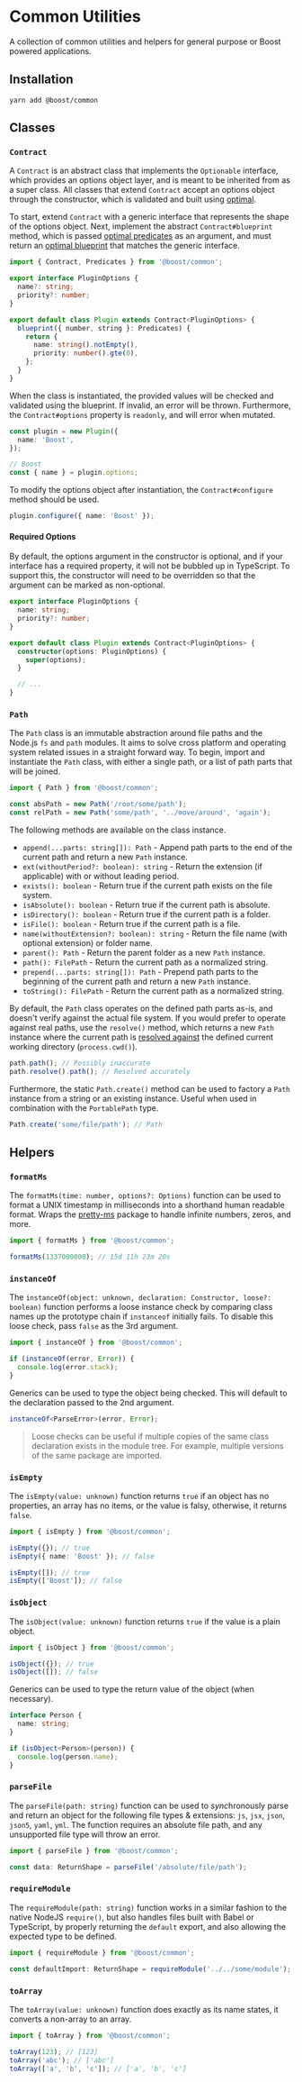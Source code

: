 # Common Utilities

A collection of common utilities and helpers for general purpose or Boost powered applications.

## Installation

```
yarn add @boost/common
```

## Classes

### `Contract`

A `Contract` is an abstract class that implements the `Optionable` interface, which provides an
options object layer, and is meant to be inherited from as a super class. All classes that extend
`Contract` accept an options object through the constructor, which is validated and built using
[optimal](https://milesj.gitbook.io/optimal).

To start, extend `Contract` with a generic interface that represents the shape of the options
object. Next, implement the abstract `Contract#blueprint` method, which is passed
[optimal predicates](https://milesj.gitbook.io/optimal/predicates) as an argument, and must return
an [optimal blueprint](https://milesj.gitbook.io/optimal/usage#blueprint) that matches the generic
interface.

```ts
import { Contract, Predicates } from '@boost/common';

export interface PluginOptions {
  name?: string;
  priority?: number;
}

export default class Plugin extends Contract<PluginOptions> {
  blueprint({ number, string }: Predicates) {
    return {
      name: string().notEmpty(),
      priority: number().gte(0),
    };
  }
}
```

When the class is instantiated, the provided values will be checked and validated using the
blueprint. If invalid, an error will be thrown. Furthermore, the `Contract#options` property is
`readonly`, and will error when mutated.

```ts
const plugin = new Plugin({
  name: 'Boost',
});

// Boost
const { name } = plugin.options;
```

To modify the options object after instantiation, the `Contract#configure` method should be used.

```ts
plugin.configure({ name: 'Boost' });
```

#### Required Options

By default, the options argument in the constructor is optional, and if your interface has a
required property, it will not be bubbled up in TypeScript. To support this, the constructor will
need to be overridden so that the argument can be marked as non-optional.

```ts
export interface PluginOptions {
  name: string;
  priority?: number;
}

export default class Plugin extends Contract<PluginOptions> {
  constructor(options: PluginOptions) {
    super(options);
  }

  // ...
}
```

### `Path`

The `Path` class is an immutable abstraction around file paths and the Node.js `fs` and `path`
modules. It aims to solve cross platform and operating system related issues in a straight forward
way. To begin, import and instantiate the `Path` class, with either a single path, or a list of path
parts that will be joined.

```ts
import { Path } from '@boost/common';

const absPath = new Path('/root/some/path');
const relPath = new Path('some/path', '../move/around', 'again');
```

The following methods are available on the class instance.

- `append(...parts: string[]): Path` - Append path parts to the end of the current path and return a
  new `Path` instance.
- `ext(withoutPeriod?: boolean): string` - Return the extension (if applicable) with or without
  leading period.
- `exists(): boolean` - Return true if the current path exists on the file system.
- `isAbsolute(): boolean` - Return true if the current path is absolute.
- `isDirectory(): boolean` - Return true if the current path is a folder.
- `isFile(): boolean` - Return true if the current path is a file.
- `name(withoutExtension?: boolean): string` - Return the file name (with optional extension) or
  folder name.
- `parent(): Path` - Return the parent folder as a new `Path` instance.
- `path(): FilePath` - Return the current path as a normalized string.
- `prepend(...parts: string[]): Path` - Prepend path parts to the beginning of the current path and
  return a new `Path` instance.
- `toString(): FilePath` - Return the current path as a normalized string.

By default, the `Path` class operates on the defined path parts as-is, and doesn't verify against
the actual file system. If you would prefer to operate against real paths, use the `resolve()`
method, which returns a new `Path` instance where the current path is
[resolved against](https://nodejs.org/api/path.html#path_path_resolve_paths) the defined current
working directory (`process.cwd()`).

```ts
path.path(); // Possibly inaccurate
path.resolve().path(); // Resolved accurately
```

Furthermore, the static `Path.create()` method can be used to factory a `Path` instance from a
string or an existing instance. Useful when used in combination with the `PortablePath` type.

```ts
Path.create('some/file/path'); // Path
```

## Helpers

### `formatMs`

The `formatMs(time: number, options?: Options)` function can be used to format a UNIX timestamp in
milliseconds into a shorthand human readable format. Wraps the
[pretty-ms](https://www.npmjs.com/package/pretty-ms) package to handle infinite numbers, zeros, and
more.

```ts
import { formatMs } from '@boost/common';

formatMs(1337000000); // 15d 11h 23m 20s
```

### `instanceOf`

The `instanceOf(object: unknown, declaration: Constructor, loose?: boolean)` function performs a
loose instance check by comparing class names up the prototype chain if `instanceof` initially
fails. To disable this loose check, pass `false` as the 3rd argument.

```ts
import { instanceOf } from '@boost/common';

if (instanceOf(error, Error)) {
  console.log(error.stack);
}
```

Generics can be used to type the object being checked. This will default to the declaration passed
to the 2nd argument.

```ts
instanceOf<ParseError>(error, Error);
```

> Loose checks can be useful if multiple copies of the same class declaration exists in the module
> tree. For example, multiple versions of the same package are imported.

### `isEmpty`

The `isEmpty(value: unknown)` function returns `true` if an object has no properties, an array has
no items, or the value is falsy, otherwise, it returns `false`.

```ts
import { isEmpty } from '@boost/common';

isEmpty({}); // true
isEmpty({ name: 'Boost' }); // false

isEmpty([]); // true
isEmpty(['Boost']); // false
```

### `isObject`

The `isObject(value: unknown)` function returns `true` if the value is a plain object.

```ts
import { isObject } from '@boost/common';

isObject({}); // true
isObject([]); // false
```

Generics can be used to type the return value of the object (when necessary).

```ts
interface Person {
  name: string;
}

if (isObject<Person>(person)) {
  console.log(person.name);
}
```

### `parseFile`

The `parseFile(path: string)` function can be used to *sync*hronously parse and return an object for
the following file types & extensions: `js`, `jsx`, `json`, `json5`, `yaml`, `yml`. The function
requires an absolute file path, and any unsupported file type will throw an error.

```ts
import { parseFile } from '@boost/common';

const data: ReturnShape = parseFile('/absolute/file/path');
```

### `requireModule`

The `requireModule(path: string)` function works in a similar fashion to the native NodeJS
`require()`, but also handles files built with Babel or TypeScript, by properly returning the
`default` export, and also allowing the expected type to be defined.

```ts
import { requireModule } from '@boost/common';

const defaultImport: ReturnShape = requireModule('../../some/module');
```

### `toArray`

The `toArray(value: unknown)` function does exactly as its name states, it converts a non-array to
an array.

```ts
import { toArray } from '@boost/common';

toArray(123); // [123]
toArray('abc'); // ['abc']
toArray(['a', 'b', 'c']); // ['a', 'b', 'c']
```
